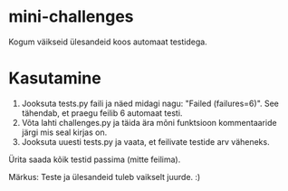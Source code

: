 # mini-challenges

Kogum väikseid ülesandeid koos automaat testidega.

# Kasutamine

1. Jooksuta tests.py faili ja näed midagi nagu: "Failed (failures=6)". See tähendab, et praegu feilib 6 automaat testi.
2. Võta lahti challenges.py ja täida ära mõni funktsioon kommentaaride järgi mis seal kirjas on.
3. Jooksuta uuesti tests.py ja vaata, et feilivate testide arv väheneks.

Ürita saada kõik testid passima (mitte feilima).

Märkus: Teste ja ülesandeid tuleb vaikselt juurde. :)
